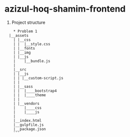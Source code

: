 # azizul-hoq-shamim-frontend

1. Project structure
```
	* Problem 1
  |__assets
	| |__css
	| |	 |__style.css
	| |__fonts
	| |__img
	| |__js
	|	 |__bundle.js
	|
	|__src
	| |__js
	| | |__custom-script.js
	| |
	| |__sass
	| |  |____bootstrap4
	| |  |____theme
	| |  
	| |__vendors
	|    |____css
	|    |____js
	|
	|__index.html
	|__gulpfile.js
	|__package.json
	```
